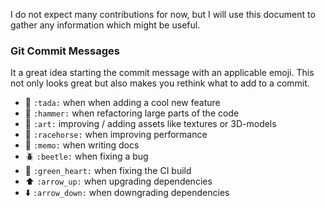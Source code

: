 I do not expect many contributions for now, but I will use this document to gather any information which might be useful.

### Git Commit Messages

It a great idea starting the commit message with an applicable emoji. This not only looks great but also makes you rethink what to add to a commit.
* :tada: `:tada:` when when adding a cool new feature
* :hammer: `:hammer:` when refactoring large parts of the code
* :art: `:art:` improving / adding assets like textures or 3D-models
* :racehorse: `:racehorse:` when improving performance
* :memo: `:memo:` when writing docs
* :beetle: `:beetle:` when fixing a bug
* :green_heart: `:green_heart:` when fixing the CI build
* :arrow_up: `:arrow_up:` when upgrading dependencies
* :arrow_down: `:arrow_down:` when downgrading dependencies
